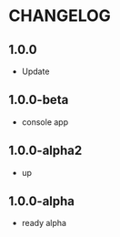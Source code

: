 CHANGELOG
==============

1.0.0
-----------------
 * Update
 
1.0.0-beta
-----------------
 * console app
 
1.0.0-alpha2
-----------------
 * up

1.0.0-alpha
-----------------
 * ready alpha
